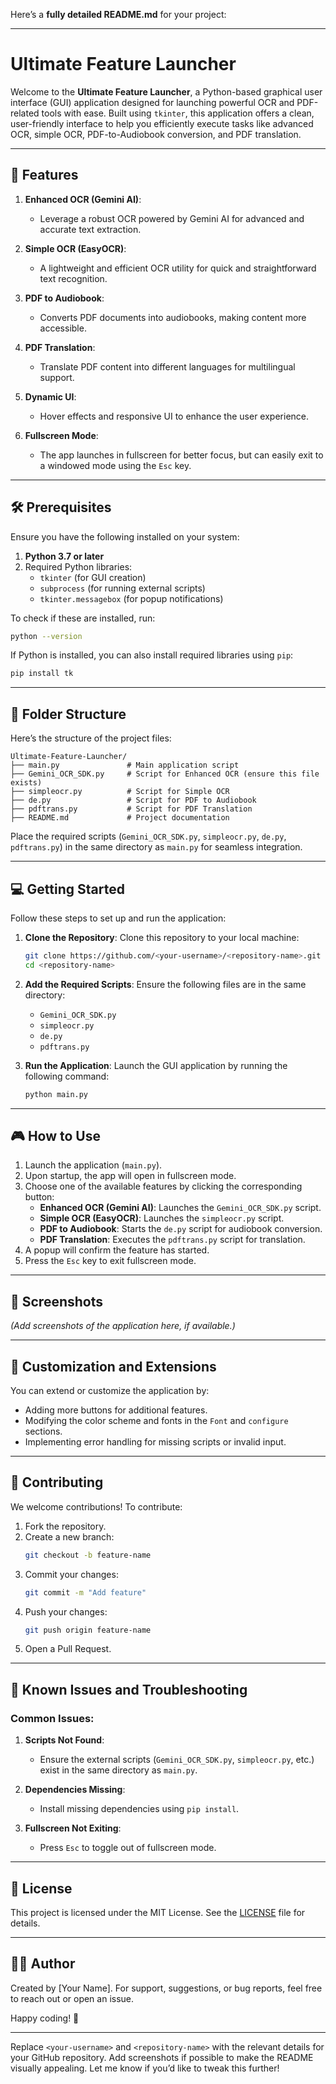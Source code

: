 Here’s a **fully detailed README.md** for your project: 

---

# Ultimate Feature Launcher

Welcome to the **Ultimate Feature Launcher**, a Python-based graphical user interface (GUI) application designed for launching powerful OCR and PDF-related tools with ease. Built using `tkinter`, this application offers a clean, user-friendly interface to help you efficiently execute tasks like advanced OCR, simple OCR, PDF-to-Audiobook conversion, and PDF translation.

---

## 🚀 Features

1. **Enhanced OCR (Gemini AI)**: 
   - Leverage a robust OCR powered by Gemini AI for advanced and accurate text extraction.
   
2. **Simple OCR (EasyOCR)**: 
   - A lightweight and efficient OCR utility for quick and straightforward text recognition.
   
3. **PDF to Audiobook**: 
   - Converts PDF documents into audiobooks, making content more accessible.
   
4. **PDF Translation**: 
   - Translate PDF content into different languages for multilingual support.

5. **Dynamic UI**: 
   - Hover effects and responsive UI to enhance the user experience.

6. **Fullscreen Mode**: 
   - The app launches in fullscreen for better focus, but can easily exit to a windowed mode using the `Esc` key.

---

## 🛠️ Prerequisites

Ensure you have the following installed on your system:

1. **Python 3.7 or later**
2. Required Python libraries:
   - `tkinter` (for GUI creation)
   - `subprocess` (for running external scripts)
   - `tkinter.messagebox` (for popup notifications)

To check if these are installed, run:
```bash
python --version
```

If Python is installed, you can also install required libraries using `pip`:
```bash
pip install tk
```

---

## 📂 Folder Structure

Here’s the structure of the project files:
```
Ultimate-Feature-Launcher/
├── main.py               # Main application script
├── Gemini_OCR_SDK.py     # Script for Enhanced OCR (ensure this file exists)
├── simpleocr.py          # Script for Simple OCR
├── de.py                 # Script for PDF to Audiobook
├── pdftrans.py           # Script for PDF Translation
├── README.md             # Project documentation
```

Place the required scripts (`Gemini_OCR_SDK.py`, `simpleocr.py`, `de.py`, `pdftrans.py`) in the same directory as `main.py` for seamless integration.

---

## 💻 Getting Started

Follow these steps to set up and run the application:

1. **Clone the Repository**:
   Clone this repository to your local machine:
   ```bash
   git clone https://github.com/<your-username>/<repository-name>.git
   cd <repository-name>
   ```

2. **Add the Required Scripts**:
   Ensure the following files are in the same directory:
   - `Gemini_OCR_SDK.py`
   - `simpleocr.py`
   - `de.py`
   - `pdftrans.py`

3. **Run the Application**:
   Launch the GUI application by running the following command:
   ```bash
   python main.py
   ```

---

## 🎮 How to Use

1. Launch the application (`main.py`).
2. Upon startup, the app will open in fullscreen mode.
3. Choose one of the available features by clicking the corresponding button:
   - **Enhanced OCR (Gemini AI)**: Launches the `Gemini_OCR_SDK.py` script.
   - **Simple OCR (EasyOCR)**: Launches the `simpleocr.py` script.
   - **PDF to Audiobook**: Starts the `de.py` script for audiobook conversion.
   - **PDF Translation**: Executes the `pdftrans.py` script for translation.
4. A popup will confirm the feature has started.
5. Press the `Esc` key to exit fullscreen mode.

---

## 📸 Screenshots

_(Add screenshots of the application here, if available.)_

---

## 📝 Customization and Extensions

You can extend or customize the application by:
- Adding more buttons for additional features.
- Modifying the color scheme and fonts in the `Font` and `configure` sections.
- Implementing error handling for missing scripts or invalid input.

---

## 🤝 Contributing

We welcome contributions! To contribute:
1. Fork the repository.
2. Create a new branch:
   ```bash
   git checkout -b feature-name
   ```
3. Commit your changes:
   ```bash
   git commit -m "Add feature"
   ```
4. Push your changes:
   ```bash
   git push origin feature-name
   ```
5. Open a Pull Request.

---

## 🐛 Known Issues and Troubleshooting

### Common Issues:
1. **Scripts Not Found**:
   - Ensure the external scripts (`Gemini_OCR_SDK.py`, `simpleocr.py`, etc.) exist in the same directory as `main.py`.
   
2. **Dependencies Missing**:
   - Install missing dependencies using `pip install`.

3. **Fullscreen Not Exiting**:
   - Press `Esc` to toggle out of fullscreen mode.

---

## 📜 License

This project is licensed under the MIT License. See the [LICENSE](LICENSE) file for details.

---

## 🧑‍💻 Author

Created by [Your Name]. For support, suggestions, or bug reports, feel free to reach out or open an issue.

Happy coding! 🎉

---

Replace `<your-username>` and `<repository-name>` with the relevant details for your GitHub repository. Add screenshots if possible to make the README visually appealing. Let me know if you’d like to tweak this further!
